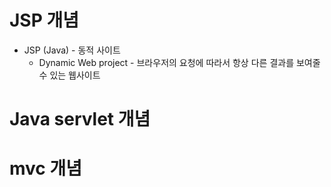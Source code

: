 # JSP 개념
* JSP (Java) - 동적 사이트
  - Dynamic Web project -  브라우저의 요청에 따라서 항상 다른 결과를 보여줄 수 있는 웹사이트
  

# Java servlet 개념

# mvc 개념
